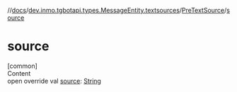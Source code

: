 //[docs](../../../index.md)/[dev.inmo.tgbotapi.types.MessageEntity.textsources](../index.md)/[PreTextSource](index.md)/[source](source.md)



# source  
[common]  
Content  
open override val [source](source.md): [String](https://kotlinlang.org/api/latest/jvm/stdlib/kotlin/-string/index.html)  



